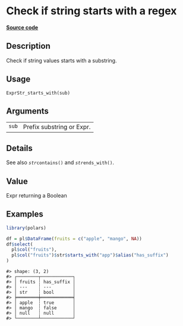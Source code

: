 
# Check if string starts with a regex

[**Source code**](https://github.com/pola-rs/r-polars/tree/3908b5beab9ec917b825bad8f9a820caad37cb4a/R/expr__string.R#L479)

## Description

Check if string values starts with a substring.

## Usage

<pre><code class='language-R'>ExprStr_starts_with(sub)
</code></pre>

## Arguments

<table>
<tr>
<td style="white-space: nowrap; font-family: monospace; vertical-align: top">
<code id="ExprStr_starts_with_:_sub">sub</code>
</td>
<td>
Prefix substring or Expr.
</td>
</tr>
</table>

## Details

See also <code style="white-space: pre;">$str$contains()</code> and
<code style="white-space: pre;">$str$ends_with()</code>.

## Value

Expr returning a Boolean

## Examples

``` r
library(polars)

df = pl$DataFrame(fruits = c("apple", "mango", NA))
df$select(
  pl$col("fruits"),
  pl$col("fruits")$str$starts_with("app")$alias("has_suffix")
)
```

    #> shape: (3, 2)
    #> ┌────────┬────────────┐
    #> │ fruits ┆ has_suffix │
    #> │ ---    ┆ ---        │
    #> │ str    ┆ bool       │
    #> ╞════════╪════════════╡
    #> │ apple  ┆ true       │
    #> │ mango  ┆ false      │
    #> │ null   ┆ null       │
    #> └────────┴────────────┘
